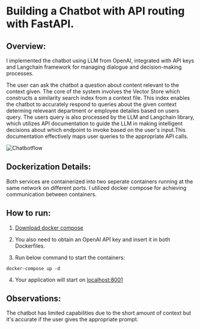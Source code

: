 # Building a Chatbot with API routing with FastAPI.

## Overview:

I implemented the chatbot using LLM from OpenAI, integrated with API keys and Langchain framework for managing dialogue and decision-making processes. 

The user can ask the chatbot a question about content relevant to the context given. 
The core of the system involves the Vector Store which constructs a similarity search index from a context file. This index enables the chatbot to accurately respond to queries about the given context determing releveant department or employee detailes based on users query. The users query is also processed by the LLM and Langchain library, which utilizes API documentation to guide the LLM in making intelligent decisions about which endpoint to invoke based on the user's input.This documentation effectively maps user queries to the appropriate API calls.

![Chatbotflow](https://github.com/steliosaz/Chatbot-powered-by-LLM/assets/139654652/0045137e-9cb6-4701-a951-6a89f70e9a3b)


## Dockerization Details:

Both services are containerized into two seperate containers running at the same network on different ports. I utilized docker compose for achieving communication between containers. 

## How to run:
1. [Download docker compose](https://docs.docker.com/compose/install/)

2. You also need to obtain an OpenAI API key and insert it in both Dockerfiles.

3. Run below command to start the containers:
```shell script
docker-compose up -d
```
4. Your application will start on [localhost:8001](http://localhost:8001)


## Observations:
The chatbot has limited capabilities due to the short amount of context but it's accurate if the user gives the appropriate prompt.